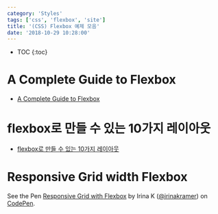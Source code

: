 ```yaml
---
category: 'Styles'
tags: ['css', 'flexbox', 'site']
title: '(CSS) Flexbox 예제 모음'
date: '2018-10-29 10:28:00'
---
```


- TOC
  {:toc}

# A Complete Guide to Flexbox

- [A Complete Guide to Flexbox](https://css-tricks.com/snippets/css/a-guide-to-flexbox/)

# flexbox로 만들 수 있는 10가지 레이아웃

- [flexbox로 만들 수 있는 10가지 레이아웃](https://d2.naver.com/helloworld/8540176)

# Responsive Grid width Flexbox

<p data-height="265" data-theme-id="0" data-slug-hash="jcLlp" data-default-tab="html,result" data-user="irinakramer" data-embed-version="2" data-pen-title="Responsive Grid with Flexbox" class="codepen">See the Pen <a href="https://codepen.io/irinakramer/pen/jcLlp/">Responsive Grid with Flexbox</a> by Irina K (<a href="https://codepen.io/irinakramer">@irinakramer</a>) on <a href="https://codepen.io">CodePen</a>.</p>
<script async src="https://static.codepen.io/assets/embed/ei.js"></script>

